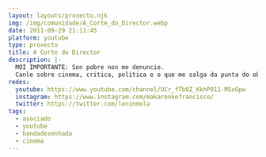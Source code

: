 ```yaml
---
layout: layouts/proxecto.njk
img: /img/comunidade/A_Corte_do_Director.webp
date: 2011-09-29 21:11:45
platform: youtube
type: proxecto
title: A Corte do Director
description: |-
  MOI IMPORTANTE: Son pobre non me denuncie.
  Canle sobre cinema, critica, política e o que me salga da punta do obxetivo. 
redes:
  youtube: https://www.youtube.com/channel/UCr_fTb0Z_KkhP011-M5xGpw
  instagram: https://www.instagram.com/makarenkofrancisco/
  twitter: https://twitter.com/leninmola
tags:
  - asociado
  - youtube
  - bandadesenhada
  - cinema
---
```

